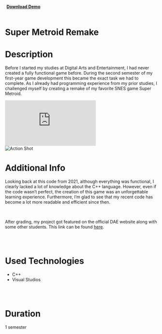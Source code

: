 <script>
    import {FaCloudDownloadAlt} from 'svelte-icons/fa';
</script>

<div class="flex" style="padding-bottom:20px;">
    <div class="flex pr-5">
        <a href="https://mega.nz/file/p24ECK4A#I66Cjterds3a0KRLEagWyvvX6p4RtdWs4IG6_8iXYBE" target="_blank" rel="no-referrer">
            <div class="flex items-center LinkWrapper">
                <div>
                <b style="padding-left:5px; padding-right:10px; ">Download Demo</b>
                </div>
                <div class="padding-right:20px h-6 ">
                    <FaCloudDownloadAlt/>
                </div >
            </div>
        </a>
    </div>
</div>

# Super Metroid Remake


<div id="markdownBody">
    <div class="grid-container grid-centered-container reversed-col-content">
        <div class="w-full">
            <h1 class="title">Description</h1>
            <p>
            Before I started my studies at Digital Arts and Entertainment, I had never created a fully functional game before. During the second semester of my first-year game development this became the exact task we had to complete. As I already had programming experience from my prior studies, I challenged myself by creating a remake of my favorite SNES game Super Metroid.
            </p>
        </div>
        <div class="justify-center">
            <iframe class="frame"  title="vimeo-player" src="https://player.vimeo.com/video/572013911?h=2014089976"   frameborder="0" allowfullscreen></iframe>
        </div>
    </div>
    <div class="grid-container grid-centered-container">
        <div class="justify-center">
            <img  class="rounded-3xl shadow-xl" src="https://ik.imagekit.io/gillianassi/Projects/SuperMetroid/SuperMetroid_ActionImage_4Y3fbqerp.jpg?ik-sdk-version=javascript-1.4.3&updatedAt=1660054245318" alt="Action Shot"  width="auto" />
        </div>
        <div class="w-full">
        <h1 class="title">Additional Info</h1>
        Looking back at this code from 2021, although everything was functional, I clearly lacked a lot of knowledge about the C++ language. However, even if the code wasn’t perfect, the creation of this game was an unforgettable learning experience. Furthermore, I’m glad to see that my recent code has become a lot more readable and efficient since then.
        </div>
    </div>
</div>


<br><br>
After grading, my project got featured on the official DAE website along with some other students. This link can be found <a class="text-gPrimaryColor" href="https://digitalartsandentertainment.be/article/468/Programming+2%3A+2021+Post+Mortem">here</a>. 

<br><br>

# Used Technologies<br>
<div>
    <ul class="list-disc marker:text-gPrimaryColor pl-10">
        <li>C++</li>
        <li>Visual Studios</li>
    </ul>
</div> 


<br><br>

# Duration
1 semester
